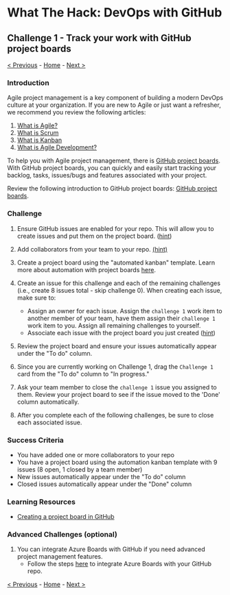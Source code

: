 # What The Hack: DevOps with GitHub

## Challenge 1 - Track your work with GitHub project boards

[< Previous](challenge00.md) - [Home](../readme.md) - [Next >](challenge02.md)

### Introduction

Agile project management is a key component of building a modern DevOps culture at your organization. If you are new to Agile or just want a refresher, we recommend you review the following articles:

1. [What is Agile?](https://docs.microsoft.com/en-us/azure/devops/learn/agile/what-is-agile)
2. [What is Scrum](https://docs.microsoft.com/en-us/azure/devops/learn/agile/what-is-scrum)
3. [What is Kanban](https://docs.microsoft.com/en-us/azure/devops/learn/agile/what-is-kanban)
4. [What is Agile Development?](https://docs.microsoft.com/en-us/azure/devops/learn/agile/what-is-agile-development)

To help you with Agile project management, there is [GitHub project boards](https://docs.github.com/en/free-pro-team@latest/github/managing-your-work-on-github/about-project-boards). With GitHub project boards, you can quickly and easily start tracking your backlog, tasks, issues/bugs and features associated with your project.  

Review the following introduction to GitHub project boards: [GitHub project boards](https://docs.github.com/en/free-pro-team@latest/github/managing-your-work-on-github/about-project-boards).

### Challenge

1. Ensure GitHub issues are enabled for your repo. This will allow you to create issues and put them on the project board. ([hint](https://docs.github.com/en/free-pro-team@latest/github/managing-your-work-on-github/disabling-issues))

2. Add collaborators from your team to your repo. [(hint)](https://docs.github.com/en/free-pro-team@latest/github/setting-up-and-managing-your-github-user-account/inviting-collaborators-to-a-personal-repository)

3. Create a project board using the "automated kanban" template. Learn more about automation with project boards [here](https://docs.github.com/en/free-pro-team@latest/github/managing-your-work-on-github/configuring-automation-for-project-boards).

4. Create an issue for this challenge and each of the remaining challenges (i.e., create 8 issues total - skip challenge 0). When creating each issue, make sure to:
    - Assign an owner for each issue. Assign the `challenge 1` work item to another member of your team, have them assign their `challenge 1` work item to you. Assign all remaining challenges to yourself.
    - Associate each issue with the project board you just created ([hint](https://docs.github.com/en/free-pro-team@latest/github/managing-your-work-on-github/adding-issues-and-pull-requests-to-a-project-board#adding-issues-and-pull-requests-to-a-project-board-from-the-sidebar))

5. Review the project board and ensure your issues automatically appear under the "To do" column.

6. Since you are currently working on Challenge 1, drag the `Challenge 1` card from the "To do" column to "In progress."

7. Ask your team member to close the `challenge 1` issue you assigned to them. Review your project board to see if the issue moved to the 'Done' column automatically. 

8. After you complete each of the following challenges, be sure to close each associated issue. 

### Success Criteria

- You have added one or more collaborators to your repo
- You have a project board using the automation kanban template with 9 issues (8 open, 1 closed by a team member)
- New issues automatically appear under the "To do" column
- Closed issues automatically appear under the "Done" column

### Learning Resources

- [Creating a project board in GitHub](https://docs.github.com/en/free-pro-team@latest/github/managing-your-work-on-github/creating-a-project-board)

### Advanced Challenges (optional)

1. You can integrate Azure Boards with GitHub if you need advanced project management features. 
    -  Follow the steps [here](https://docs.microsoft.com/en-us/azure/devops/boards/github/?view=azure-devops) to integrate Azure Boards with your GitHub repo.

[< Previous](challenge00.md) - [Home](../readme.md) - [Next >](challenge02.md)